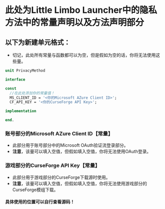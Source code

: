 # 此处为Little Limbo Launcher中的隐私方法中的常量声明以及方法声明部分

## 以下为新建单元格式：

- 切记，此处所有常量与函数都可以为空，但是假如为空的话，你将无法使用这些量。

```pascal
unit PrivacyMethod

interface

const
  //在此处添加你的常量值！
  MS_CLIENT_ID = '<你的Microsoft AZure Client ID>';
  CF_API_KEY = '<你的CurseForge API Key>';

implementation

end.
```
### 账号部分的Microsoft AZure Client ID【常量】

- 此部分用于账号部分中的Microsoft OAuth验证流登录部分。
- **注意**，该量可以填入空值，但假如填入空值，你将无法使用OAuth登录。

### 游戏部分的CurseForge API Key【常量】

- 此部分用于游戏部分的CurseForge下载源时使用。
- **注意**，该量可以填入空值，但假如填入空值，你将无法使用游戏部分的CurseForge模组下载。

#### 具体使用的位置可以自行查看源码！